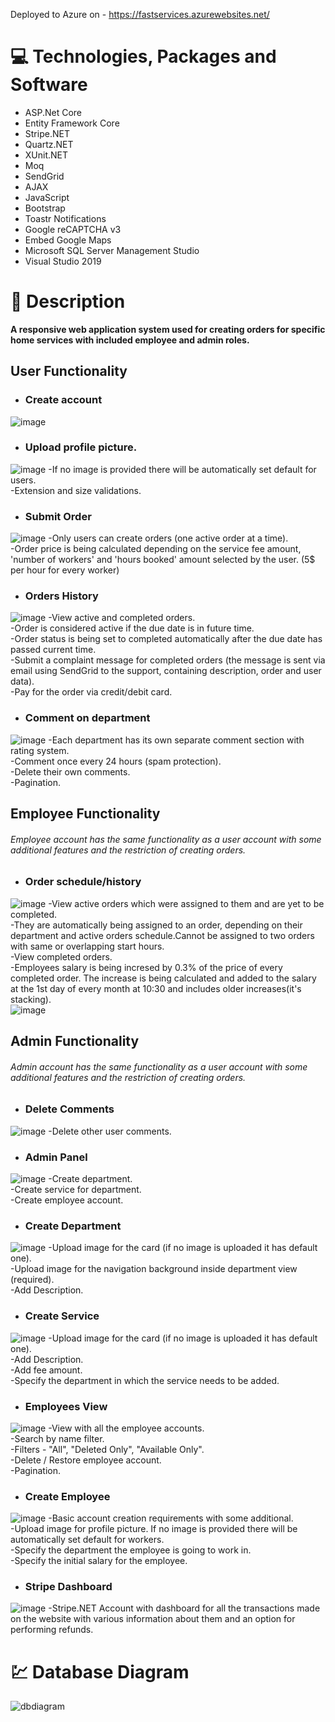 Deployed to Azure on - https://fastservices.azurewebsites.net/
# :computer: Technologies, Packages and Software
 - ASP.Net Core
 - Entity Framework Core
 - Stripe.NET
 - Quartz.NET
 - XUnit.NET
 - Moq
 - SendGrid
 - AJAX
 - JavaScript
 - Bootstrap
 - Toastr Notifications
 - Google reCAPTCHA v3
 - Embed Google Maps
 - Microsoft SQL Server Management Studio
 - Visual Studio 2019
 
# :memo: Description
**A responsive web application system used for creating orders for specific home services with included employee and admin roles.**

## User Functionality
 - ### Create account
 ![image](https://user-images.githubusercontent.com/61605749/217587095-b614f383-912c-4080-92e9-66040d789f1e.png)
 - ### Upload profile picture.<br>
 ![image](https://user-images.githubusercontent.com/61605749/217587400-9243bb90-899c-46d8-a451-574ab924f42c.png)
  -If no image is provided there will be automatically set default for users.<br>
  -Extension and size validations.
 - ### Submit Order<br>
 ![image](https://user-images.githubusercontent.com/61605749/217587586-8871b941-6039-4714-976a-fccdf22be897.png)
  -Only users can create orders (one active order at a time).<br>
  -Order price is being calculated depending on the service fee amount, 'number of workers' and 'hours booked' amount selected by the user. (5$ per hour for every worker)
 - ### Orders History<br>
![image](https://user-images.githubusercontent.com/61605749/217588107-1e4057f0-cb35-4553-8a8e-b6a486b09368.png)
  -View active and completed orders.<br>
  -Order is considered active if the due date is in future time.<br>
  -Order status is being set to completed automatically after the due date has passed current time.<br>
  -Submit a complaint message for completed orders (the message is sent via email using SendGrid to the support, containing description, order and user data).<br>
  -Pay for the order via credit/debit card.<br>
 - ### Comment on department<br>
 ![image](https://user-images.githubusercontent.com/61605749/217588371-a5c011e5-ffc1-4d95-83fb-2c45b14c0050.png)
  -Each department has its own separate comment section with rating system.<br>
  -Comment once every 24 hours (spam protection).<br>
  -Delete their own comments.<br>
  -Pagination.<br>
  
## Employee Functionality
 ###### Employee account has the same functionality as a user account with some additional features and the restriction of creating orders.<br>

 - ### Order schedule/history<br>
 ![image](https://user-images.githubusercontent.com/61605749/217588620-c3a03b0c-752e-4a8c-83a5-29745d5e7d9e.png)
 -View active orders which were assigned to them and are yet to be completed.<br>
 -They are automatically being assigned to an order, depending on their department and active orders schedule.Cannot be assigned to two orders with same or overlapping start hours.<br>
 -View completed orders.<br>
 -Employees salary is being incresed by 0.3% of the price of every completed order. The increase is being calculated and added to the salary at the 1st day of every month at 10:30 and includes older increases(it's stacking).<br>
 ![image](https://user-images.githubusercontent.com/61605749/217588819-b65f6c01-d5ac-4334-9bf6-604cd2d2e188.png)
 
 ## Admin Functionality
  ###### Admin account has the same functionality as a user account with some additional features and the restriction of creating orders.<br>
  
 - ### Delete Comments<br>
 ![image](https://user-images.githubusercontent.com/61605749/217588915-231e9c3f-e804-40e3-a6db-10180338e71a.png)
  -Delete other user comments.<br>
 - ### Admin Panel<br>
 ![image](https://user-images.githubusercontent.com/61605749/217589059-49d62ed4-d6ff-4636-b57f-31f357044fec.png)
  -Create department.<br>
  -Create service for department.<br>
  -Create employee account.<br>
 - ### Create Department<br>
 ![image](https://user-images.githubusercontent.com/61605749/217589159-c5e08ebe-99fa-4eb0-a838-fd1376481975.png)
  -Upload image for the card (if no image is uploaded it has default one).<br>
  -Upload image for the navigation background inside department view (required).<br>
  -Add Description.<br>
 - ### Create Service<br>
 ![image](https://user-images.githubusercontent.com/61605749/217589257-119171e7-e7c5-43dc-a28e-adb64bcf277a.png)
  -Upload image for the card (if no image is uploaded it has default one).<br>
  -Add Description.<br>
  -Add fee amount.<br>
  -Specify the department in which the service needs to be added.
 - ### Employees View<br>
 ![image](https://user-images.githubusercontent.com/61605749/217589386-3c665764-f9cb-4991-af43-7e1f01c4fa7c.png)
  -View with all the employee accounts.<br>
  -Search by name filter.<br>
  -Filters - "All", "Deleted Only", "Available Only".<br>
  -Delete / Restore employee account.<br>
  -Pagination.<br>
 - ### Create Employee<br>
 ![image](https://user-images.githubusercontent.com/61605749/217589480-8ab26630-79ae-4cff-8404-77c3698a9000.png)
  -Basic account creation requirements with some additional.<br>
  -Upload image for profile picture. If no image is provided there will be automatically set default for workers.<br>
  -Specify the department the employee is going to work in.<br>
  -Specify the initial salary for the employee.<br>
 - ### Stripe Dashboard<br>
 ![image](https://user-images.githubusercontent.com/61605749/217589544-c951debf-2f4c-4d09-93bc-6ab40ae08994.png)
  -Stripe.NET Account with dashboard for all the transactions made on the website with various information about them and an option for performing refunds.
  
  
# :chart: Database Diagram
![dbdiagram](https://user-images.githubusercontent.com/61605749/101865298-8d736480-3b7e-11eb-90f2-663d0e59cc0b.png)
